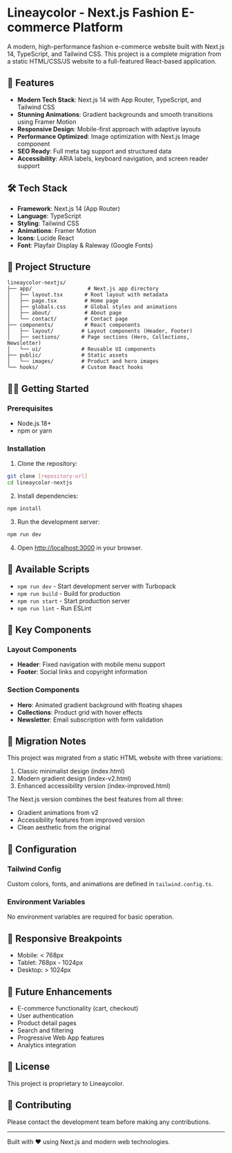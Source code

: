 # Lineaycolor - Next.js Fashion E-commerce Platform

A modern, high-performance fashion e-commerce website built with Next.js 14, TypeScript, and Tailwind CSS. This project is a complete migration from a static HTML/CSS/JS website to a full-featured React-based application.

## 🚀 Features

- **Modern Tech Stack**: Next.js 14 with App Router, TypeScript, and Tailwind CSS
- **Stunning Animations**: Gradient backgrounds and smooth transitions using Framer Motion
- **Responsive Design**: Mobile-first approach with adaptive layouts
- **Performance Optimized**: Image optimization with Next.js Image component
- **SEO Ready**: Full meta tag support and structured data
- **Accessibility**: ARIA labels, keyboard navigation, and screen reader support

## 🛠️ Tech Stack

- **Framework**: Next.js 14 (App Router)
- **Language**: TypeScript
- **Styling**: Tailwind CSS
- **Animations**: Framer Motion
- **Icons**: Lucide React
- **Font**: Playfair Display & Raleway (Google Fonts)

## 📁 Project Structure

```
lineaycolor-nextjs/
├── app/                  # Next.js app directory
│   ├── layout.tsx       # Root layout with metadata
│   ├── page.tsx         # Home page
│   ├── globals.css      # Global styles and animations
│   ├── about/           # About page
│   └── contact/         # Contact page
├── components/          # React components
│   ├── layout/         # Layout components (Header, Footer)
│   ├── sections/       # Page sections (Hero, Collections, Newsletter)
│   └── ui/             # Reusable UI components
├── public/             # Static assets
│   └── images/         # Product and hero images
└── hooks/              # Custom React hooks
```

## 🏃‍♂️ Getting Started

### Prerequisites

- Node.js 18+ 
- npm or yarn

### Installation

1. Clone the repository:
```bash
git clone [repository-url]
cd lineaycolor-nextjs
```

2. Install dependencies:
```bash
npm install
```

3. Run the development server:
```bash
npm run dev
```

4. Open [http://localhost:3000](http://localhost:3000) in your browser.

## 📜 Available Scripts

- `npm run dev` - Start development server with Turbopack
- `npm run build` - Build for production
- `npm run start` - Start production server
- `npm run lint` - Run ESLint

## 🎨 Key Components

### Layout Components
- **Header**: Fixed navigation with mobile menu support
- **Footer**: Social links and copyright information

### Section Components
- **Hero**: Animated gradient background with floating shapes
- **Collections**: Product grid with hover effects
- **Newsletter**: Email subscription with form validation

## 🚦 Migration Notes

This project was migrated from a static HTML website with three variations:
1. Classic minimalist design (index.html)
2. Modern gradient design (index-v2.html)
3. Enhanced accessibility version (index-improved.html)

The Next.js version combines the best features from all three:
- Gradient animations from v2
- Accessibility features from improved version
- Clean aesthetic from the original

## 🔧 Configuration

### Tailwind Config
Custom colors, fonts, and animations are defined in `tailwind.config.ts`.

### Environment Variables
No environment variables are required for basic operation.

## 📱 Responsive Breakpoints

- Mobile: < 768px
- Tablet: 768px - 1024px
- Desktop: > 1024px

## 🎯 Future Enhancements

- E-commerce functionality (cart, checkout)
- User authentication
- Product detail pages
- Search and filtering
- Progressive Web App features
- Analytics integration

## 📄 License

This project is proprietary to Lineaycolor.

## 🤝 Contributing

Please contact the development team before making any contributions.

---

Built with ❤️ using Next.js and modern web technologies.
